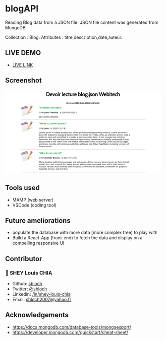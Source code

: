 # blogAPI

Reading Blog data from a JSON file. JSON file content was generated from MongoDB

Collection : Blog.
Attributes : titre,description,date,auteur.

## LIVE DEMO 

- [LIVE LINK](https://raw.githack.com/shloch/blogAPI/main/index.html)

## Screenshot

![alt text](https://github.com/shloch/blogAPI/blob/main/screenshot.png)


## Tools used

- MAMP (web server)
- VSCode (coding tool)

## Future ameliorations
- populate the database with more data (more complex tree) to play with
- Build a React-App (front-end) to fetch the data and display on a compelling responsive UI

## Contributor

### 👤 **SHEY Louis CHIA**

- Github: [shloch](https://github.com/shloch)
- Twitter: [@shloch](https://twitter.com/shloch)
- Linkedin: [/in/shey-louis-chia](https://www.linkedin.com/in/shey-louis-chia)
- Email: shloch2007@yahoo.fr


## Acknowledgements
- https://docs.mongodb.com/database-tools/mongoexport/
- https://developer.mongodb.com/quickstart/cheat-sheet/

